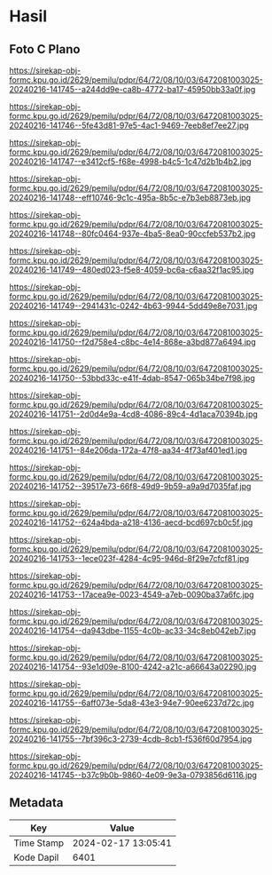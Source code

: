 # Hasil

## Foto C Plano

https://sirekap-obj-formc.kpu.go.id/2629/pemilu/pdpr/64/72/08/10/03/6472081003025-20240216-141745--a244dd9e-ca8b-4772-ba17-45950bb33a0f.jpg

https://sirekap-obj-formc.kpu.go.id/2629/pemilu/pdpr/64/72/08/10/03/6472081003025-20240216-141746--5fe43d81-97e5-4ac1-9469-7eeb8ef7ee27.jpg

https://sirekap-obj-formc.kpu.go.id/2629/pemilu/pdpr/64/72/08/10/03/6472081003025-20240216-141747--e3412cf5-f68e-4998-b4c5-1c47d2b1b4b2.jpg

https://sirekap-obj-formc.kpu.go.id/2629/pemilu/pdpr/64/72/08/10/03/6472081003025-20240216-141748--eff10746-9c1c-495a-8b5c-e7b3eb8873eb.jpg

https://sirekap-obj-formc.kpu.go.id/2629/pemilu/pdpr/64/72/08/10/03/6472081003025-20240216-141748--80fc0464-937e-4ba5-8ea0-90ccfeb537b2.jpg

https://sirekap-obj-formc.kpu.go.id/2629/pemilu/pdpr/64/72/08/10/03/6472081003025-20240216-141749--480ed023-f5e8-4059-bc6a-c6aa32f1ac95.jpg

https://sirekap-obj-formc.kpu.go.id/2629/pemilu/pdpr/64/72/08/10/03/6472081003025-20240216-141749--2941431c-0242-4b63-9944-5dd49e8e7031.jpg

https://sirekap-obj-formc.kpu.go.id/2629/pemilu/pdpr/64/72/08/10/03/6472081003025-20240216-141750--f2d758e4-c8bc-4e14-868e-a3bd877a6494.jpg

https://sirekap-obj-formc.kpu.go.id/2629/pemilu/pdpr/64/72/08/10/03/6472081003025-20240216-141750--53bbd33c-e41f-4dab-8547-065b34be7f98.jpg

https://sirekap-obj-formc.kpu.go.id/2629/pemilu/pdpr/64/72/08/10/03/6472081003025-20240216-141751--2d0d4e9a-4cd8-4086-89c4-4d1aca70394b.jpg

https://sirekap-obj-formc.kpu.go.id/2629/pemilu/pdpr/64/72/08/10/03/6472081003025-20240216-141751--84e206da-172a-47f8-aa34-4f73af401ed1.jpg

https://sirekap-obj-formc.kpu.go.id/2629/pemilu/pdpr/64/72/08/10/03/6472081003025-20240216-141752--39517e73-66f8-49d9-9b59-a9a9d7035faf.jpg

https://sirekap-obj-formc.kpu.go.id/2629/pemilu/pdpr/64/72/08/10/03/6472081003025-20240216-141752--624a4bda-a218-4136-aecd-bcd697cb0c5f.jpg

https://sirekap-obj-formc.kpu.go.id/2629/pemilu/pdpr/64/72/08/10/03/6472081003025-20240216-141753--1ece023f-4284-4c95-946d-8f29e7cfcf81.jpg

https://sirekap-obj-formc.kpu.go.id/2629/pemilu/pdpr/64/72/08/10/03/6472081003025-20240216-141753--17acea9e-0023-4549-a7eb-0090ba37a6fc.jpg

https://sirekap-obj-formc.kpu.go.id/2629/pemilu/pdpr/64/72/08/10/03/6472081003025-20240216-141754--da943dbe-1155-4c0b-ac33-34c8eb042eb7.jpg

https://sirekap-obj-formc.kpu.go.id/2629/pemilu/pdpr/64/72/08/10/03/6472081003025-20240216-141754--93e1d09e-8100-4242-a21c-a66643a02290.jpg

https://sirekap-obj-formc.kpu.go.id/2629/pemilu/pdpr/64/72/08/10/03/6472081003025-20240216-141755--6aff073e-5da8-43e3-94e7-90ee6237d72c.jpg

https://sirekap-obj-formc.kpu.go.id/2629/pemilu/pdpr/64/72/08/10/03/6472081003025-20240216-141755--7bf396c3-2739-4cdb-8cb1-f536f60d7954.jpg

https://sirekap-obj-formc.kpu.go.id/2629/pemilu/pdpr/64/72/08/10/03/6472081003025-20240216-141745--b37c9b0b-9860-4e09-9e3a-0793856d6116.jpg


## Metadata

| Key        | Value               |
| ---------- | ------------------- |
| Time Stamp | 2024-02-17 13:05:41 |
| Kode Dapil | 6401                |




